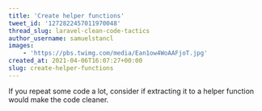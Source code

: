 ```yaml
---
title: 'Create helper functions'
tweet_id: '1272822457011970048'
thread_slug: laravel-clean-code-tactics
author_username: samuelstancl
images:
    - 'https://pbs.twimg.com/media/Ean1ow4WoAAFjoT.jpg'
created_at: 2021-04-06T16:07:27+00:00
slug: create-helper-functions
---
```


If you repeat some code a lot, consider if extracting it to a helper function would make the code cleaner.